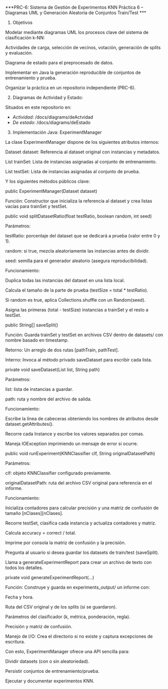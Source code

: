 ***PRC-6: Sistema de Gestión de Experimentos KNN
Práctica 6 – Diagramas UML y Generación Aleatoria de Conjuntos Train/Test ***


1. Objetivos

Modelar mediante diagramas UML los procesos clave del sistema de clasificación k-NN:

Actividades de carga, selección de vecinos, votación, generación de splits y evaluación.

Diagrama de estado para el preprocesado de datos.

Implementar en Java la generación reproducible de conjuntos de entrenamiento y prueba.

Organizar la práctica en un repositorio independiente (PRC-6).


2. Diagramas de Actividad y Estado:

Situados en este repositorio en:

- *Actividad*: /docs/diagrams/deActvidad
- *De estado*: /docs/diagrams/deEstado


3. Implementación Java: ExperimentManager

La clase ExperimentManager dispone de los siguientes atributos internos:

Dataset dataset: Referencia al dataset original con instancias y metadatos.

List<Instance> trainSet: Lista de instancias asignadas al conjunto de entrenamiento.

List<Instance> testSet: Lista de instancias asignadas al conjunto de prueba.

Y los siguientes métodos públicos clave:

public ExperimentManager(Dataset dataset)

Función: Constructor que inicializa la referencia al dataset y crea listas vacías para trainSet y testSet.

public void splitDatasetRatio(float testRatio, boolean random, int seed)

Parámetros:

testRatio: porcentaje del dataset que se dedicará a prueba (valor entre 0 y 1).

random: si true, mezcla aleatoriamente las instancias antes de dividir.

seed: semilla para el generador aleatorio (asegura reproducibilidad).

Funcionamiento:

Duplica todas las instancias del dataset en una lista local.

Calcula el tamaño de la parte de prueba (testSize = total * testRatio).

Si random es true, aplica Collections.shuffle con un Random(seed).

Asigna las primeras (total - testSize) instancias a trainSet y el resto a testSet.

public String[] saveSplit()

Función: Guarda trainSet y testSet en archivos CSV dentro de datasets/ con nombre basado en timestamp.

Retorno: Un arreglo de dos rutas [pathTrain, pathTest].

Interno: Invoca al método privado saveDataset para escribir cada lista.

private void saveDataset(List<Instance> list, String path)

Parámetros:

list: lista de instancias a guardar.

path: ruta y nombre del archivo de salida.

Funcionamiento:

Escribe la línea de cabeceras obteniendo los nombres de atributos desde dataset.getAttributes().

Recorre cada Instance y escribe los valores separados por comas.

Maneja IOException imprimiendo un mensaje de error si ocurre.

public void runExperiment(KNNClassifier clf, String originalDatasetPath)

Parámetros:

clf: objeto KNNClassifier configurado previamente.

originalDatasetPath: ruta del archivo CSV original para referencia en el informe.

Funcionamiento:

Inicializa contadores para calcular precisión y una matriz de confusión de tamaño [nClases][nClases].

Recorre testSet, clasifica cada instancia y actualiza contadores y matriz.

Calcula accuracy = correct / total.

Imprime por consola la matriz de confusión y la precisión.

Pregunta al usuario si desea guardar los datasets de train/test (saveSplit).

Llama a generateExperimentReport para crear un archivo de texto con todos los detalles.

private void generateExperimentReport(...)

Función: Construye y guarda en experiments_output/ un informe con:

Fecha y hora.

Ruta del CSV original y de los splits (si se guardaron).

Parámetros del clasificador (k, métrica, ponderación, regla).

Precisión y matriz de confusión.

Manejo de I/O: Crea el directorio si no existe y captura excepciones de escritura.

Con esto, ExperimentManager ofrece una API sencilla para:

Dividir datasets (con o sin aleatoriedad).

Persistir conjuntos de entrenamiento/prueba.

Ejecutar y documentar experimentos KNN.
